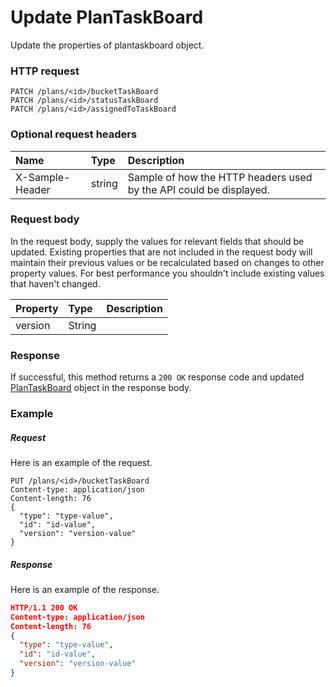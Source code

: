 # Update PlanTaskBoard

Update the properties of plantaskboard object.
### HTTP request
```http
PATCH /plans/<id>/bucketTaskBoard
PATCH /plans/<id>/statusTaskBoard
PATCH /plans/<id>/assignedToTaskBoard
```
### Optional request headers
| Name       | Type | Description|
|:-----------|:------|:----------|
| X-Sample-Header  | string  | Sample of how the HTTP headers used by the API could be displayed.|

### Request body
In the request body, supply the values for relevant fields that should be updated. Existing properties that are not included in the request body will maintain their previous values or be recalculated based on changes to other property values. For best performance you shouldn't include existing values that haven't changed.

| Property	   | Type	|Description|
|:---------------|:--------|:----------|
|version|String||

### Response
If successful, this method returns a `200 OK` response code and updated [PlanTaskBoard](../resources/plantaskboard.md) object in the response body.
### Example
##### Request
Here is an example of the request.
```http
PUT /plans/<id>/bucketTaskBoard
Content-type: application/json
Content-length: 76
{
  "type": "type-value",
  "id": "id-value",
  "version": "version-value"
}
```
##### Response
Here is an example of the response.
```json
HTTP/1.1 200 OK
Content-type: application/json
Content-length: 76
{
  "type": "type-value",
  "id": "id-value",
  "version": "version-value"
}
```
<!-- uuid: 8b1b31ff-60bf-4b08-a118-e1d4f2fc2e74\n2015-10-09 15:13:50 UTC -->